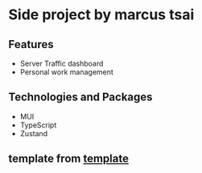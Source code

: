 # Side project by marcus tsai

## Features
* Server Traffic dashboard
* Personal work management

## Technologies and Packages
* MUI
* TypeScript
* Zustand

## template from [template](https://github.com/equisoide/react-mui-ts-template)

